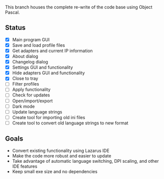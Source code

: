 This branch houses the complete re-write of the code base using Object Pascal.

Status
---
- [x] Main program GUI
- [x] Save and load profile files
- [x] Get adapters and current IP information
- [x] About dialog
- [x] Changelog dialog
- [x] Settings GUI and functionality
- [x] Hide adapters GUI and functionality
- [x] Close to tray
- [ ] Filter profiles
- [ ] Apply functionality
- [ ] Check for updates
- [ ] Open/import/export
- [ ] Dark mode
- [ ] Update language strings
- [ ] Create tool for importing old ini files
- [ ] Create tool to convert old language strings to new format

Goals
---
* Convert existing functionality using Lazarus IDE
* Make the code more robust and easier to update
* Take advantage of automatic language switching, DPI scaling, and other IDE features
* Keep small exe size and no dependencies
